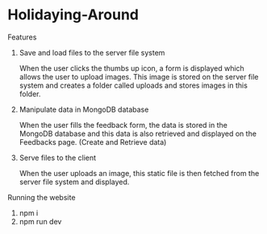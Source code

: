 # Holidaying-Around

Features

1. Save and load files to the server file system

   When the user clicks the thumbs up icon, a form is displayed which allows the user to upload images. This image is stored on the server file system and creates a folder called uploads and stores images in this folder.

2. Manipulate data in MongoDB database

   When the user fills the feedback form, the data is stored in the MongoDB database and this data is also retrieved and displayed on the Feedbacks page.
   (Create and Retrieve data)

3. Serve files to the client

   When the user uploads an image, this static file is then fetched from the server file system and displayed.
   
Running the website
1. npm i
2. npm run dev
